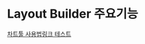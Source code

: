 
# Layout Builder 주요기능



<a href="/CHART-LAYOUT-BUILDER/USERMANUAL/LAYOUT-BUILDER/">차트툴 사용법링크 테스트</a>
